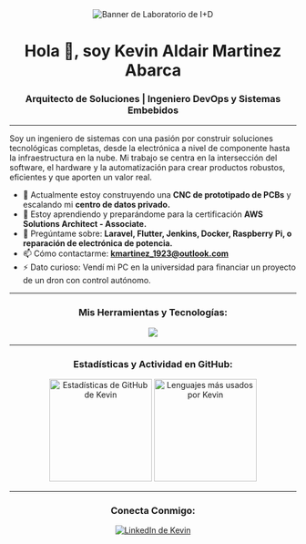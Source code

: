 <div align="center">
  <img src="https://imgur.com/a/qQILf0P" alt="Banner de Laboratorio de I+D"/>
</div>

<h1 align="center">Hola 👋, soy Kevin Aldair Martinez Abarca</h1>
<h3 align="center">Arquitecto de Soluciones | Ingeniero DevOps y Sistemas Embebidos</h3>

---

<p align="left">
  Soy un ingeniero de sistemas con una pasión por construir soluciones tecnológicas completas, desde la electrónica a nivel de componente hasta la infraestructura en la nube. Mi trabajo se centra en la intersección del software, el hardware y la automatización para crear productos robustos, eficientes y que aporten un valor real.
</p>

- 🔭 Actualmente estoy construyendo una **CNC de prototipado de PCBs** y escalando mi **centro de datos privado.**
- 🌱 Estoy aprendiendo y preparándome para la certificación **AWS Solutions Architect - Associate.**
- 💬 Pregúntame sobre: **Laravel, Flutter, Jenkins, Docker, Raspberry Pi, o reparación de electrónica de potencia.**
- 📫 Cómo contactarme: **kmartinez_1923@outlook.com**
- ⚡ Dato curioso: Vendí mi PC en la universidad para financiar un proyecto de un dron con control autónomo.

---

<h3 align="center">Mis Herramientas y Tecnologías:</h3>
<p align="center">
  <a href="https://skillicons.dev">
    <img src="https://skillicons.dev/icons?i=laravel,php,react,vue,flutter,js,ts,java,python,dotnet,docker,jenkins,aws,linux,git,postgres,mongodb,arduino,raspberrypi,html,css,bootstrap,csharp" />
  </a>
</p>

---

<h3 align="center">Estadísticas y Actividad en GitHub:</h3>
<p align="center">
  <img height="180em" src="https://github-readme-stats.vercel.app/api?username=kmartinezabarca&show_icons=true&theme=tokyonight&include_all_commits=true&count_private=true&hide_border=true&border_radius=10" alt="Estadísticas de GitHub de Kevin"/>
  <img height="180em" src="https://github-readme-stats.vercel.app/api/top-langs/?username=kmartinezabarca&layout=compact&langs_count=8&theme=tokyonight&hide_border=true&border_radius=10" alt="Lenguajes más usados por Kevin"/>
</p>

---

<h3 align="center">Conecta Conmigo:</h3>
<p align="center">
  <a href="https://www.linkedin.com/in/kevmartinezabarca/" target="blank">
    <img src="https://img.shields.io/badge/LinkedIn-0077B5?style=for-the-badge&logo=linkedin&logoColor=white" alt="LinkedIn de Kevin"/>
  </a>
<!--   <a href="[URL_DE_TU_DOSSIER_PIXELWISE_AQUÍ]" target="blank">
    <img src="https://img.shields.io/badge/Portafolio_de_Ingeniería-000000?style=for-the-badge&logo=rocket&logoColor=white" alt="Portafolio de Kevin"/>
  </a> -->
</p>
